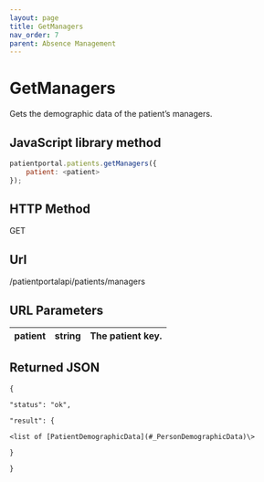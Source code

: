 ```yaml
---
layout: page
title: GetManagers
nav_order: 7
parent: Absence Management
---
```


# GetManagers

Gets the demographic data of the patient’s managers.

## JavaScript library method

```javascript
patientportal.patients.getManagers({
    patient: <patient>
});
```

## HTTP Method

GET

## ****Url****

/patientportalapi/patients/managers

## URL Parameters

| patient | string | The patient key. |
| --- | --- | --- |

## Returned JSON

```
{

"status": "ok",

"result": {

<list of [PatientDemographicData](#_PersonDemographicData)\>

}

}
```
